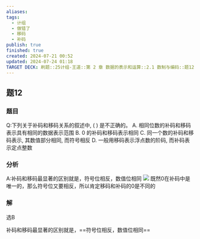 ```yaml
---
aliases: 
tags:
  - 计组
  - 做错了
  - 移码
  - 补码
publish: true
finished: true
created: 2024-07-21 00:52
updated: 2024-07-24 01:18
TARGET DECK: 刷题::25计组-王道::第 2 章 数据的表示和运算::2.1 数制与编码::题12
---
```


## 题12
### 题目
Q:下列关于补码和移码关系的叙述中, ( ) 是不正确的。
A. 相同位数的补码和移码表示具有相同的数据表示范围
B. 0 的补码和移码表示相同
C. 同一个数的补码和移码表示, 其数值部分相同, 而符号相反
D. 一般用移码表示浮点数的阶码, 而补码表示定点整数
### 分析
A:补码和移码最显著的区别就是，符号位相反，数值位相同
![](https://img.hwenyi.live/202407221639713.webp)
既然0在补码中是唯一的，那么符号位又要相反，所以肯定移码和补码的0是不同的
### 解
选B


补码和移码最显著的区别就是，==符号位相反，数值位相同==
